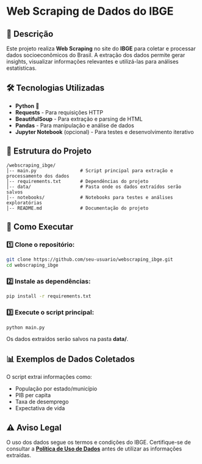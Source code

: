 # Web Scraping de Dados do IBGE

## 📌 Descrição
Este projeto realiza **Web Scraping** no site do **IBGE** para coletar e processar dados socioeconômicos do Brasil. A extração dos dados permite gerar insights, visualizar informações relevantes e utilizá-las para análises estatísticas.

## 🛠️ Tecnologias Utilizadas
- **Python** 🐍
- **Requests** - Para requisições HTTP
- **BeautifulSoup** - Para extração e parsing de HTML
- **Pandas** - Para manipulação e análise de dados
- **Jupyter Notebook** (opcional) - Para testes e desenvolvimento iterativo

## 📂 Estrutura do Projeto
```
/webscraping_ibge/
│-- main.py                # Script principal para extração e processamento dos dados
│-- requirements.txt       # Dependências do projeto
│-- data/                  # Pasta onde os dados extraídos serão salvos
│-- notebooks/             # Notebooks para testes e análises exploratórias
│-- README.md              # Documentação do projeto
```


## 🚀 Como Executar
### 1️⃣ Clone o repositório:
```bash
git clone https://github.com/seu-usuario/webscraping_ibge.git
cd webscraping_ibge
```

### 2️⃣ Instale as dependências:
```bash
pip install -r requirements.txt
```

### 3️⃣ Execute o script principal:
```bash
python main.py
```

Os dados extraídos serão salvos na pasta **data/**.

## 📊 Exemplos de Dados Coletados
O script extrai informações como:
- População por estado/município
- PIB per capita
- Taxa de desemprego
- Expectativa de vida

## ⚠️ Aviso Legal
O uso dos dados segue os termos e condições do IBGE. Certifique-se de consultar a **[Política de Uso de Dados](https://www.ibge.gov.br/)** antes de utilizar as informações extraídas.



